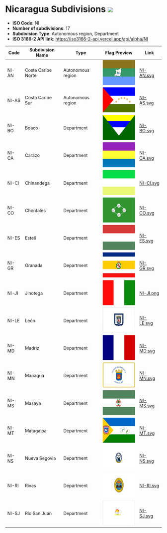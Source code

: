 # Nicaragua Subdivisions ![](https://flagcdn.com/h40/ni.png)

- **ISO Code**: NI
- **Number of subdivisions**: 17
- **Subdivision Type**: Autonomous region, Department
- **ISO 3166-2 API link**: https://iso3166-2-api.vercel.app/api/alpha/NI

| Code  | Subdivision Name         | Type | Flag Preview | Link |
|-------|--------------------------|--------------| -------------- |----------|
| NI-AN | Costa Caribe Norte | Autonomous region | <img src='https://raw.githubusercontent.com/amckenna41/iso3166-flags/main/iso3166-2-flags/NI/NI-AN.svg' height='80'> | [NI-AN.svg](https://raw.githubusercontent.com/amckenna41/iso3166-flags/main/iso3166-2-flags/NI/NI-AN.svg) |
| NI-AS | Costa Caribe Sur | Autonomous region | <img src='https://raw.githubusercontent.com/amckenna41/iso3166-flags/main/iso3166-2-flags/NI/NI-AS.svg' height='80'> | [NI-AS.svg](https://raw.githubusercontent.com/amckenna41/iso3166-flags/main/iso3166-2-flags/NI/NI-AS.svg) |
| NI-BO | Boaco | Department | <img src='https://raw.githubusercontent.com/amckenna41/iso3166-flags/main/iso3166-2-flags/NI/NI-BO.svg' height='80'> | [NI-BO.svg](https://raw.githubusercontent.com/amckenna41/iso3166-flags/main/iso3166-2-flags/NI/NI-BO.svg) |
| NI-CA | Carazo | Department | <img src='https://raw.githubusercontent.com/amckenna41/iso3166-flags/main/iso3166-2-flags/NI/NI-CA.svg' height='80'> | [NI-CA.svg](https://raw.githubusercontent.com/amckenna41/iso3166-flags/main/iso3166-2-flags/NI/NI-CA.svg) |
| NI-CI | Chinandega | Department | <img src='https://raw.githubusercontent.com/amckenna41/iso3166-flags/main/iso3166-2-flags/NI/NI-CI.svg' height='80'> | [NI-CI.svg](https://raw.githubusercontent.com/amckenna41/iso3166-flags/main/iso3166-2-flags/NI/NI-CI.svg) |
| NI-CO | Chontales | Department | <img src='https://raw.githubusercontent.com/amckenna41/iso3166-flags/main/iso3166-2-flags/NI/NI-CO.svg' height='80'> | [NI-CO.svg](https://raw.githubusercontent.com/amckenna41/iso3166-flags/main/iso3166-2-flags/NI/NI-CO.svg) |
| NI-ES | Estelí | Department | <img src='https://raw.githubusercontent.com/amckenna41/iso3166-flags/main/iso3166-2-flags/NI/NI-ES.svg' height='80'> | [NI-ES.svg](https://raw.githubusercontent.com/amckenna41/iso3166-flags/main/iso3166-2-flags/NI/NI-ES.svg) |
| NI-GR | Granada | Department | <img src='https://raw.githubusercontent.com/amckenna41/iso3166-flags/main/iso3166-2-flags/NI/NI-GR.svg' height='80'> | [NI-GR.svg](https://raw.githubusercontent.com/amckenna41/iso3166-flags/main/iso3166-2-flags/NI/NI-GR.svg) |
| NI-JI | Jinotega | Department | <img src='https://raw.githubusercontent.com/amckenna41/iso3166-flags/main/iso3166-2-flags/NI/NI-JI.png' height='80'> | [NI-JI.png](https://raw.githubusercontent.com/amckenna41/iso3166-flags/main/iso3166-2-flags/NI/NI-JI.png) |
| NI-LE | León | Department | <img src='https://raw.githubusercontent.com/amckenna41/iso3166-flags/main/iso3166-2-flags/NI/NI-LE.svg' height='80'> | [NI-LE.svg](https://raw.githubusercontent.com/amckenna41/iso3166-flags/main/iso3166-2-flags/NI/NI-LE.svg) |
| NI-MD | Madriz | Department | <img src='https://raw.githubusercontent.com/amckenna41/iso3166-flags/main/iso3166-2-flags/NI/NI-MD.svg' height='80'> | [NI-MD.svg](https://raw.githubusercontent.com/amckenna41/iso3166-flags/main/iso3166-2-flags/NI/NI-MD.svg) |
| NI-MN | Managua | Department | <img src='https://raw.githubusercontent.com/amckenna41/iso3166-flags/main/iso3166-2-flags/NI/NI-MN.svg' height='80'> | [NI-MN.svg](https://raw.githubusercontent.com/amckenna41/iso3166-flags/main/iso3166-2-flags/NI/NI-MN.svg) |
| NI-MS | Masaya | Department | <img src='https://raw.githubusercontent.com/amckenna41/iso3166-flags/main/iso3166-2-flags/NI/NI-MS.svg' height='80'> | [NI-MS.svg](https://raw.githubusercontent.com/amckenna41/iso3166-flags/main/iso3166-2-flags/NI/NI-MS.svg) |
| NI-MT | Matagalpa | Department | <img src='https://raw.githubusercontent.com/amckenna41/iso3166-flags/main/iso3166-2-flags/NI/NI-MT.svg' height='80'> | [NI-MT.svg](https://raw.githubusercontent.com/amckenna41/iso3166-flags/main/iso3166-2-flags/NI/NI-MT.svg) |
| NI-NS | Nueva Segovia | Department | <img src='https://raw.githubusercontent.com/amckenna41/iso3166-flags/main/iso3166-2-flags/NI/NI-NS.svg' height='80'> | [NI-NS.svg](https://raw.githubusercontent.com/amckenna41/iso3166-flags/main/iso3166-2-flags/NI/NI-NS.svg) |
| NI-RI | Rivas | Department | <img src='https://raw.githubusercontent.com/amckenna41/iso3166-flags/main/iso3166-2-flags/NI/NI-RI.svg' height='80'> | [NI-RI.svg](https://raw.githubusercontent.com/amckenna41/iso3166-flags/main/iso3166-2-flags/NI/NI-RI.svg) |
| NI-SJ | Río San Juan | Department | <img src='https://raw.githubusercontent.com/amckenna41/iso3166-flags/main/iso3166-2-flags/NI/NI-SJ.svg' height='80'> | [NI-SJ.svg](https://raw.githubusercontent.com/amckenna41/iso3166-flags/main/iso3166-2-flags/NI/NI-SJ.svg) |
